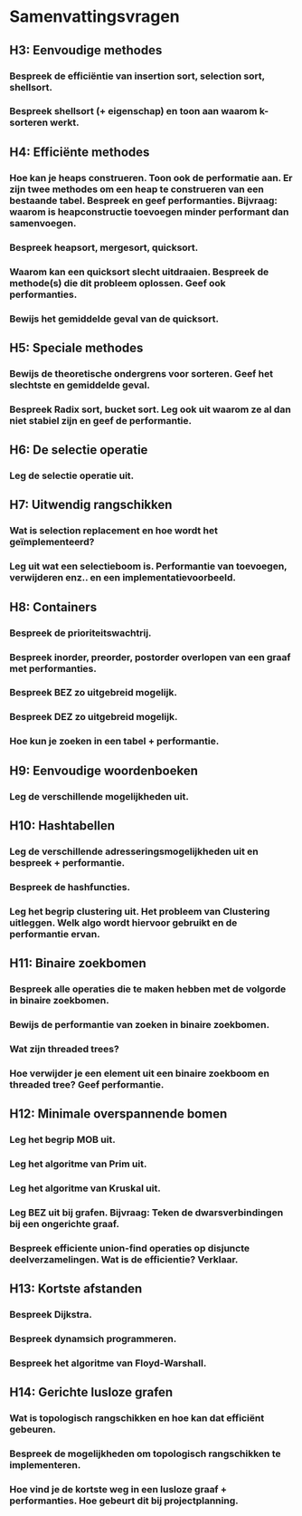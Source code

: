 # Samenvattingsvragen 

## H3: Eenvoudige methodes

### Bespreek de efficiëntie van insertion sort, selection sort, shellsort.




### Bespreek shellsort (+ eigenschap) en toon aan waarom k-sorteren werkt. 





## H4: Efficiënte methodes


### Hoe kan je heaps construeren. Toon ook de performatie aan. Er zijn twee methodes om een heap te construeren van een bestaande tabel. Bespreek en geef performanties. Bijvraag: waarom is heapconstructie toevoegen minder performant dan samenvoegen.


### Bespreek heapsort, mergesort, quicksort.


### Waarom kan een quicksort slecht uitdraaien. Bespreek de methode(s) die dit probleem oplossen. Geef ook performanties.


### Bewijs het gemiddelde geval van de quicksort.



## H5: Speciale methodes


### Bewijs de theoretische ondergrens voor sorteren. Geef het slechtste en gemiddelde geval.


### Bespreek Radix sort, bucket sort. Leg ook uit waarom ze al dan niet stabiel zijn en geef de performantie.



## H6: De selectie operatie

### Leg de selectie operatie uit.



## H7: Uitwendig rangschikken

### Wat is selection replacement en hoe wordt het geïmplementeerd?

### Leg uit wat een selectieboom is. Performantie van toevoegen, verwijderen enz.. en een implementatievoorbeeld.



## H8: Containers

### Bespreek de prioriteitswachtrij.

### Bespreek inorder, preorder, postorder overlopen van een graaf met performanties.

### Bespreek BEZ zo uitgebreid mogelijk.

### Bespreek DEZ zo uitgebreid mogelijk. 

### Hoe kun je zoeken in een tabel + performantie.


## H9: Eenvoudige woordenboeken

### Leg de verschillende mogelijkheden uit.



## H10: Hashtabellen

### Leg de verschillende adresseringsmogelijkheden uit en bespreek + performantie.


### Bespreek de hashfuncties.


### Leg het begrip clustering uit. Het probleem van Clustering uitleggen. Welk algo wordt hiervoor gebruikt en de performantie ervan.


## H11: Binaire zoekbomen

### Bespreek alle operaties die te maken hebben met de volgorde in binaire zoekbomen. 


### Bewijs de performantie van zoeken in binaire zoekbomen.

### Wat zijn threaded trees? 

### Hoe verwijder je een element uit een binaire zoekboom en threaded tree? Geef performantie.



## H12: Minimale overspannende bomen

### Leg het begrip MOB uit.

### Leg het algoritme van Prim uit.

### Leg het algoritme van Kruskal uit.

### Leg BEZ uit bij grafen. Bijvraag: Teken de dwarsverbindingen bij een ongerichte graaf.

### Bespreek efficiente union-find operaties op disjuncte deelverzamelingen. Wat is de efficientie? Verklaar.


## H13: Kortste afstanden

### Bespreek Dijkstra.

### Bespreek dynamsich programmeren.

### Bespreek het algoritme van Floyd-Warshall.


## H14: Gerichte lusloze grafen

### Wat is topologisch rangschikken en hoe kan dat efficiënt gebeuren. 

### Bespreek de mogelijkheden om topologisch rangschikken te implementeren.

### Hoe vind je de kortste weg in een lusloze graaf + performanties. Hoe gebeurt dit bij projectplanning. 

